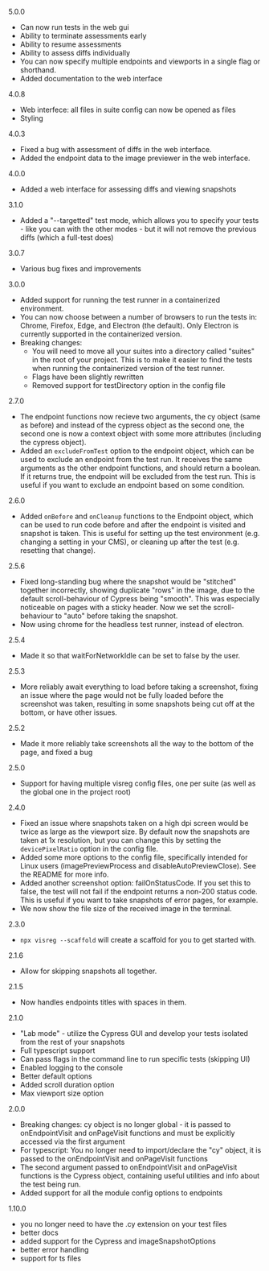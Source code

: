 5.0.0
- Can now run tests in the web gui
- Ability to terminate assessments early
- Ability to resume assessments
- Ability to assess diffs individually
- You can now specify multiple endpoints and viewports in a single flag or shorthand.
- Added documentation to the web interface

4.0.8
- Web interfece: all files in suite config can now be opened as files
- Styling
  
4.0.3
- Fixed a bug with assessment of diffs in the web interface.
- Added the endpoint data to the image previewer in the web interface.

4.0.0
- Added a web interface for assessing diffs and viewing snapshots

3.1.0
- Added a "--targetted" test mode, which allows you to specify your tests - like you can with the other modes - but it will not remove the previous diffs (which a full-test does)

3.0.7
- Various bug fixes and improvements

3.0.0
- Added support for running the test runner in a containerized environment.
- You can now choose between a number of browsers to run the tests in: Chrome, Firefox, Edge, and Electron (the default). Only Electron is currently supported in the containerized version.
- Breaking changes:
  - You will need to move all your suites into a directory called "suites" in the root of your project. This is to make it easier to find the tests when running the containerized version of the test runner.
  - Flags have been slightly rewritten
  - Removed support for testDirectory option in the config file

2.7.0
- The endpoint functions now recieve two arguments, the cy object (same as before) and instead of the cypress object as the second one, the second one is now a context object with some more attributes (including the cypress object).
- Added an `excludeFromTest` option to the endpoint object, which can be used to exclude an endpoint from the test run. It receives the same arguments as the other endpoint functions, and should return a boolean. If it returns true, the endpoint will be excluded from the test run. This is useful if you want to exclude an endpoint based on some condition.

2.6.0
- Added `onBefore` and `onCleanup` functions to the Endpoint object, which can be used to run code before and after the endpoint is visited and snapshot is taken. This is useful for setting up the test environment (e.g. changing a setting in your CMS), or cleaning up after the test (e.g. resetting that change).

2.5.6
- Fixed long-standing bug where the snapshot would be "stitched" together incorrectly, showing duplicate "rows" in the image, due to the default scroll-behaviour of Cypress being "smooth". This was especially noticeable on pages with a sticky header. Now we set the scroll-behaviour to "auto" before taking the snapshot.
- Now using chrome for the headless test runner, instead of electron.

2.5.4
- Made it so that waitForNetworkIdle can be set to false by the user.

2.5.3
- More reliably await everything to load before taking a screenshot, fixing an issue where the page would not be fully loaded before the screenshot was taken, resulting in some snapshots being cut off at the bottom, or have other issues.

2.5.2
- Made it more reliably take screenshots all the way to the bottom of the page, and fixed a bug

2.5.0
- Support for having multiple visreg config files, one per suite (as well as the global one in the project root)
  
2.4.0
- Fixed an issue where snapshots taken on a high dpi screen would be twice as large as the viewport size. By default now the snapshots are taken at 1x resolution, but you can change this by setting the `devicePixelRatio` option in the config file.
- Added some more options to the config file, specifically intended for Linux users (imagePreviewProcess and disableAutoPreviewClose). See the README for more info.
- Added another screenshot option: failOnStatusCode. If you set this to false, the test will not fail if the endpoint returns a non-200 status code. This is useful if you want to take snapshots of error pages, for example.
- We now show the file size of the received image in the terminal.

2.3.0
- `npx visreg --scaffold` will create a scaffold for you to get started with.

2.1.6
- Allow for skipping snapshots all together.

2.1.5
- Now handles endpoints titles with spaces in them.

2.1.0
- "Lab mode" - utilize the Cypress GUI and develop your tests isolated from the rest of your snapshots
- Full typescript support
- Can pass flags in the command line to run specific tests (skipping UI)
- Enabled logging to the console
- Better default options
- Added scroll duration option
- Max viewport size option

2.0.0
- Breaking changes: cy object is no longer global - it is passed to onEndpointVisit and onPageVisit functions and must be explicitly accessed via the first argument
- For typescript: You no longer need to import/declare the "cy" object, it is passed to the onEndpointVisit and onPageVisit functions
- The second argument passed to onEndpointVisit and onPageVisit functions is the Cypress object, containing useful utilities  and info about the test being run.
- Added support for all the module config options to endpoints

1.10.0
- you no longer need to have the .cy extension on your test files
- better docs
- added support for the Cypress and imageSnapshotOptions
- better error handling
- support for ts files